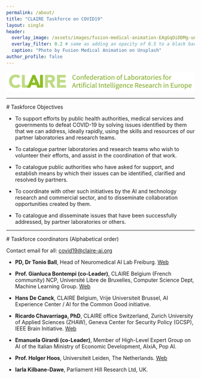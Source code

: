 ```yaml
---
permalink: /about/
title: "CLAIRE Taskforce on COVID19"
layout: single
header:
  overlay_image: /assets/images/fusion-medical-animation-EAgGqOiDDMg-unsplash_flipped.jpg
  overlay_filter: 0.2 # same as adding an opacity of 0.5 to a black background
  caption: "Photo by Fusion Medical Animation on Unsplash"
author_profile: false
---
```

<!--
	  - image_path: /assets/images/markus-spiske-3_SvgDspSTE-unsplash.jpg
    image_caption: "Photo by Markus Spiske on Unsplash"
    alt: "Johns Hopkins - COVID19 Global dashboard"
    excerpt: ""
    url: "https://coronavirus.jhu.edu/map.html"
    btn_label: "Johns Hopkins - COVID19 Global dashboard"
    btn_class: "btn--primary"
-->

<p align="center"><a href="https://claire-ai.org"><img src="/assets/images/banner_claire.jpg" alt="CLAIRE" width ="1000"></a></p>

<hr>
# Taskforce Objectives

* To support efforts by public health authorities, medical services and governments to defeat COVID-19 by solving issues identified by them that we can address, ideally rapidly, using the skills and resources of our partner laboratories and research teams.

* To catalogue partner laboratories and research teams who wish to volunteer their efforts, and assist in the coordination of that work.

* To catalogue public authorities who have asked for support, and establish means by which their issues can be identified, clarified and resolved by partners.

* To coordinate with other such initiatives by the AI and technology research and commercial sector, and to disseminate collaboration opportunities created by them.

* To catalogue and disseminate issues that have been successfully addressed, by partner laboratories or others. 

<hr>
# Taskforce coordinators (Alphabetical order)

Contact email for all: <a href="mailto:covid19@claire-ai.org">covid19@claire-ai.org</a>

* **PD, Dr Tonio Ball**, Head of Neuromedical AI Lab Freiburg. [Web](https://www.tnt.uni-freiburg.de/)

* **Prof. Gianluca Bontempi (co-Leader)**, CLAIRE Belgium (French community) NCP, Université Libre de Bruxelles, Computer Science Dept, Machine Learning Group. [Web](http://mlg.ulb.ac.be)

* **Hans De Canck**, CLAIRE Belgium, Vrije Universiteit Brussel, AI Experience Center / AI for the Common Good initiative.

* **Ricardo Chavarriaga, PhD**, CLAIRE office Switzerland, Zurich University of Applied Sciences (ZHAW), Geneva Center for Security Policy (GCSP), IEEE Brain Initiative. [Web](http://ricardo.chavarriaga.me)

* **Emanuela Girardi (co-Leader)**, Member of High-Level Expert Group on AI of the Italian Ministry of Economic Development, AIxiA, Pop AI.  

* **Prof. Holger Hoos**, Universiteit Leiden, The Netherlands. [Web](http://ada.liacs.nl/hh)

* **Iarla Kilbane-Dawe**, Parliament Hill Research Ltd, UK.
